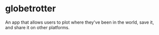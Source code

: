 # globetrotter
An app that allows users to plot where they've been in the world, save it, and share it on other platforms. 
